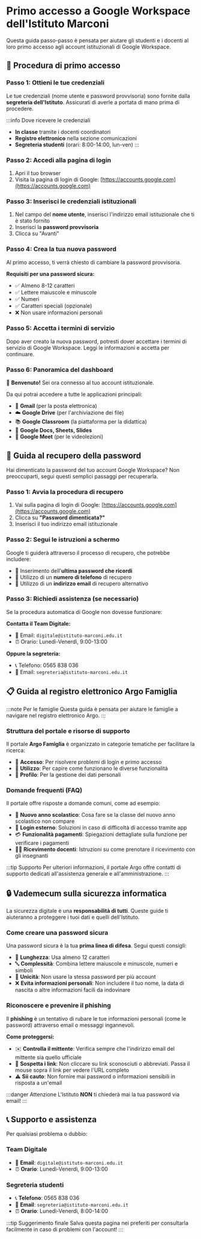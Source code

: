 # Primo accesso a Google Workspace dell'Istituto Marconi

Questa guida passo-passo è pensata per aiutare gli studenti e i docenti al loro primo accesso agli account istituzionali di Google Workspace.

## 🚀 Procedura di primo accesso

### Passo 1: Ottieni le tue credenziali

Le tue credenziali (nome utente e password provvisoria) sono fornite dalla **segreteria dell'Istituto**. Assicurati di averle a portata di mano prima di procedere.

:::info Dove ricevere le credenziali
- **In classe** tramite i docenti coordinatori
- **Registro elettronico** nella sezione comunicazioni
- **Segreteria studenti** (orari: 8:00-14:00, lun-ven)
:::

### Passo 2: Accedi alla pagina di login

1. Apri il tuo browser
2. Visita la pagina di login di Google: [https://accounts.google.com](https://accounts.google.com)

### Passo 3: Inserisci le credenziali istituzionali

1. Nel campo del **nome utente**, inserisci l'indirizzo email istituzionale che ti è stato fornito
2. Inserisci la **password provvisoria**
3. Clicca su "Avanti"

### Passo 4: Crea la tua nuova password

Al primo accesso, ti verrà chiesto di cambiare la password provvisoria.

**Requisiti per una password sicura:**
- ✅ Almeno 8-12 caratteri
- ✅ Lettere maiuscole e minuscole
- ✅ Numeri
- ✅ Caratteri speciali (opzionale)
- ❌ Non usare informazioni personali

### Passo 5: Accetta i termini di servizio

Dopo aver creato la nuova password, potresti dover accettare i termini di servizio di Google Workspace. Leggi le informazioni e accetta per continuare.

### Passo 6: Panoramica del dashboard

🎉 **Benvenuto!** Sei ora connesso al tuo account istituzionale.

Da qui potrai accedere a tutte le applicazioni principali:
- 📧 **Gmail** (per la posta elettronica)
- ☁️ **Google Drive** (per l'archiviazione dei file)
- 📚 **Google Classroom** (la piattaforma per la didattica)
- 📄 **Google Docs, Sheets, Slides**
- 🎥 **Google Meet** (per le videolezioni)

## 🔐 Guida al recupero della password

Hai dimenticato la password del tuo account Google Workspace? Non preoccuparti, segui questi semplici passaggi per recuperarla.

### Passo 1: Avvia la procedura di recupero

1. Vai sulla pagina di login di Google: [https://accounts.google.com](https://accounts.google.com)
2. Clicca su **"Password dimenticata?"**
3. Inserisci il tuo indirizzo email istituzionale

### Passo 2: Segui le istruzioni a schermo

Google ti guiderà attraverso il processo di recupero, che potrebbe includere:
- 🔢 Inserimento dell'**ultima password che ricordi**
- 📱 Utilizzo di un **numero di telefono** di recupero
- 📧 Utilizzo di un **indirizzo email** di recupero alternativo

### Passo 3: Richiedi assistenza (se necessario)

Se la procedura automatica di Google non dovesse funzionare:

**Contatta il Team Digitale:**
- 📧 Email: `digitale@istituto-marconi.edu.it`
- ⏰ Orario: Lunedì-Venerdì, 9:00-13:00

**Oppure la segreteria:**
- 📞 Telefono: 0565 838 036
- 📧 Email: `segreteria@istituto-marconi.edu.it`

## 📋 Guida al registro elettronico Argo Famiglia

:::note Per le famiglie
Questa guida è pensata per aiutare le famiglie a navigare nel registro elettronico Argo.
:::

### Struttura del portale e risorse di supporto

Il portale **Argo Famiglia** è organizzato in categorie tematiche per facilitare la ricerca:

- 🔑 **Accesso**: Per risolvere problemi di login e primo accesso
- 📱 **Utilizzo**: Per capire come funzionano le diverse funzionalità
- 👤 **Profilo**: Per la gestione dei dati personali

### Domande frequenti (FAQ)

Il portale offre risposte a domande comuni, come ad esempio:

- 📅 **Nuovo anno scolastico**: Cosa fare se la classe del nuovo anno scolastico non compare
- 📱 **Login esterno**: Soluzioni in caso di difficoltà di accesso tramite app
- 💳 **Funzionalità pagamenti**: Spiegazioni dettagliate sulla funzione per verificare i pagamenti
- 👨‍🏫 **Ricevimento docenti**: Istruzioni su come prenotare il ricevimento con gli insegnanti

:::tip Supporto
Per ulteriori informazioni, il portale Argo offre contatti di supporto dedicati all'assistenza generale e all'amministrazione.
:::

## 🔒 Vademecum sulla sicurezza informatica

La sicurezza digitale è una **responsabilità di tutti**. Queste guide ti aiuteranno a proteggere i tuoi dati e quelli dell'Istituto.

### Come creare una password sicura

Una password sicura è la tua **prima linea di difesa**. Segui questi consigli:

- 📏 **Lunghezza**: Usa almeno 12 caratteri
- 🔤 **Complessità**: Combina lettere maiuscole e minuscole, numeri e simboli
- 🔑 **Unicità**: Non usare la stessa password per più account
- ❌ **Evita informazioni personali**: Non includere il tuo nome, la data di nascita o altre informazioni facili da indovinare

### Riconoscere e prevenire il phishing

Il **phishing** è un tentativo di rubare le tue informazioni personali (come le password) attraverso email o messaggi ingannevoli.

**Come proteggersi:**

- ✉️ **Controlla il mittente**: Verifica sempre che l'indirizzo email del mittente sia quello ufficiale
- 🔗 **Sospetta i link**: Non cliccare su link sconosciuti o abbreviati. Passa il mouse sopra il link per vedere l'URL completo
- ⚠️ **Sii cauto**: Non fornire mai password o informazioni sensibili in risposta a un'email

:::danger Attenzione
L'Istituto **NON** ti chiederà mai la tua password via email!
:::

## 📞 Supporto e assistenza

Per qualsiasi problema o dubbio:

### Team Digitale
- 📧 **Email**: `digitale@istituto-marconi.edu.it`
- ⏰ **Orario**: Lunedì-Venerdì, 9:00-13:00

### Segreteria studenti
- 📞 **Telefono**: 0565 838 036
- 📧 **Email**: `segreteria@istituto-marconi.edu.it`
- ⏰ **Orario**: Lunedì-Venerdì, 8:00-14:00

:::tip Suggerimento finale
Salva questa pagina nei preferiti per consultarla facilmente in caso di problemi con l'account!
:::